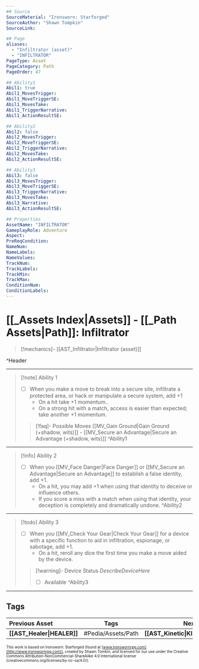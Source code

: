 ```yaml
---
## Source
SourceMaterial: "Ironsworn: Starforged"
SourceAuthor: "Shawn Tompkin"
SourceLink: 

## Page
aliases:
  - "Infiltrator (asset)"
  - "INFILTRATOR"
PageType: Asset
PageCategory: Path
PageOrder: 47

## Ability1
Abil1: true
Abil1_MovesTrigger:
Abil1_MoveTriggerSE:
Abil1_MovesTake:
Abil1_TriggerNarrative:
Abil1_ActionResultSE:

## Ability2
Abil2: false
Abil2_MovesTrigger:
Abil2_MoveTriggerSE:
Abil2_TriggerNarrative:
Abil2_MovesTake:
Abil2_ActionResultSE:

## Ability3
Abil3: false
Abil3_MovesTrigger:
Abil3_MoveTriggerSE:
Abil3_TriggerNarrative:
Abil3_MovesTake:
Abil3_Narrative:
Abil3_ActionResultSE:

## Properties
AssetName: "INFILTRATOR"
GameplayRole: Adventure
Aspect:
PreReqCondition: 
NameNum:
NameLabels:
NameValues:
TrackNum:
TrackLabels:
TrackMin:
TrackMax:
ConditionNum:
ConditionLabels:
---
```

# [[_Assets Index|Assets]] - [[_Path Assets|Path]]: Infiltrator
> [!mechanics]- [[AST_Infiltrator|Infiltrator (asset)]]

^Header
___
> [!note] Ability 1
> - [ ] When you make a move to break into a secure site, infiltrate a protected area, or hack or manipulate a secure system, add +1
> 	- On a hit take +1 momentum.. 
> 	- On a strong hit with a match, access is easier than expected; take another +1 momentum.
> > [!faq]- Possible Moves
> > [[MV_Gain Ground|Gain Ground (+shadow, wits)]] - [[MV_Secure an Advantage|Secure an Advantage (+shadow, wits)]]
^Ability1
___
> [!info] Ability 2
> - [ ] When you [[MV_Face Danger|Face Danger]] or [[MV_Secure an Advantage|Secure an Advantage]] to establish a false identity, add +1. 
> 	- On a hit, you may add +1 when using that identity to deceive or influence others. 
> 	- If you score a miss with a match when using that identity, your deception is completely and dramatically undone.
^Ability2
___
> [!todo] Ability 3
> - [ ] When you [[MV_Check Your Gear|Check Your Gear]] for a device with a specific function to aid in infiltration, espionage, or sabotage, add +1. 
> 	- On a hit, reroll any dice the first time you make a move aided by the device.
> > [!warning]-  Device Status
> > _DescribeDeviceHere_
> > - [ ] Available
^Ability3
___

## Tags
| Previous Asset| Tags | Next Asset |
|:--- |:---:| ---:|
| **[[AST_Healer\|HEALER]]** | #Pedia/Assets/Path | **[[AST_Kinetic\|KINETIC]]** |

<font size=-2>This work is based on Ironsworn: Starforged (found at [www.ironswornrpg.com](http://www.ironswornrpg.com)), created by Shawn Tomkin, and licensed for our use under the Creative Commons Attribution-NonCommercial-ShareAlike 4.0 International license  (creativecommons.org/licenses/by-nc-sa/4.0/).</font>